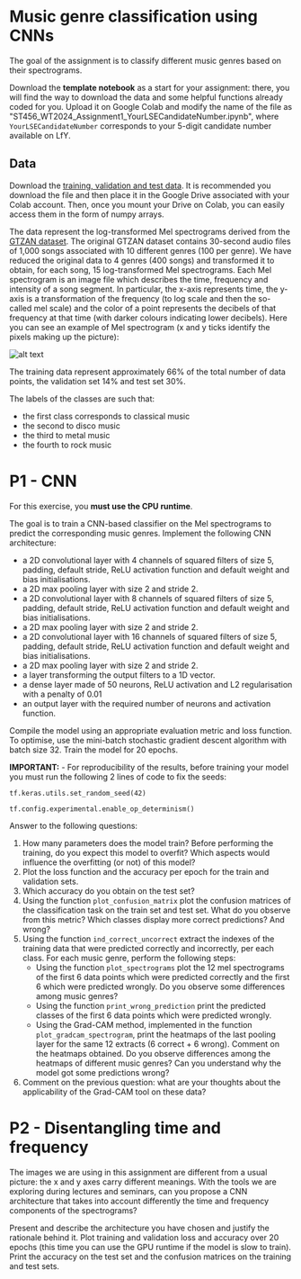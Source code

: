 # Music genre classification using CNNs

The goal of the assignment is to classify different music genres based on their spectrograms. 

Download the **template notebook** as a start for your assignment: there, you will find the way to download the data and some helpful functions already coded for you. Upload it on Google Colab and modify the name of the file as "ST456_WT2024_Assignment1_YourLSECandidateNumber.ipynb", where `YourLSECandidateNumber` corresponds to your 5-digit candidate number available on LfY.

## Data

Download the [training, validation and test data](https://drive.google.com/file/d/1D2ddb2vqRF6tyju8mkrM3R-Rxdrk6qX6/view?usp=share_link). It is recommended you download the file and then place it in the Google Drive associated with your Colab account. Then, once you mount your Drive on Colab, you can easily access them in the form of numpy arrays.

The data represent the log-transformed Mel spectrograms derived from the [GTZAN dataset](https://www.kaggle.com/datasets/andradaolteanu/gtzan-dataset-music-genre-classification). The original GTZAN dataset contains 30-second audio files of 1,000 songs associated with 10 different genres (100 per genre). We have reduced the original data to 4 genres (400 songs) and transformed it to obtain, for each song, 15 log-transformed Mel spectrograms. Each Mel spectrogram is an image file which describes the time, frequency and intensity of a song segment. In particular, the x-axis represents time, the y-axis is a transformation of the frequency (to log scale and then the so-called mel scale) and the color of a point represents the decibels of that frequency at that time (with darker colours indicating lower decibels). Here you can see an example of Mel spectrogram (x and y ticks identify the pixels making up the picture):

![alt text](https://github.com/lse-st456/assignment1-2024/blob/main/mel_spectrogram_example.png)

The training data represent approximately 66% of the total number of data points, the validation set 14% and test set 30%.

The labels of the classes are such that: 
- the first class corresponds to classical music
- the second to disco music
- the third to metal music
- the fourth to rock music

# P1 - CNN

For this exercise, you **must use the CPU runtime**.

The goal is to train a CNN-based classifier on the Mel spectrograms to predict the corresponding music genres. Implement the following CNN architecture:

- a 2D convolutional layer with 4 channels of squared filters of size 5, padding, default stride, ReLU activation function and default weight and bias initialisations.
- a 2D max pooling layer with size 2 and stride 2.
- a 2D convolutional layer with 8 channels of squared filters of size 5, padding, default stride, ReLU activation function and default weight and bias initialisations.
- a 2D max pooling layer with size 2 and stride 2.
- a 2D convolutional layer with 16 channels of squared filters of size 5, padding, default stride, ReLU activation function and default weight and bias initialisations.
- a 2D max pooling layer with size 2 and stride 2.
- a layer transforming the output filters to a 1D vector.
- a dense layer made of 50 neurons, ReLU activation and L2 regularisation with a penalty of 0.01
- an output layer with the required number of neurons and activation function.

Compile the model using an appropriate evaluation metric and loss function. To optimise, use the mini-batch stochastic gradient descent algorithm with batch size 32. Train the model for 20 epochs. 

**IMPORTANT:** - For reproducibility of the results, before training your model you must run the following 2 lines of code to fix the seeds:

`tf.keras.utils.set_random_seed(42)`

`tf.config.experimental.enable_op_determinism()`

Answer to the following questions:
1. How many parameters does the model train? Before performing the training, do you expect this model to overfit? Which aspects would influence the overfitting (or not) of this model?
2. Plot the loss function and the accuracy per epoch for the train and validation sets.
3. Which accuracy do you obtain on the test set?
4. Using the function `plot_confusion_matrix` plot the confusion matrices of the classification task on the train set and test set. What do you observe from this metric? Which classes display more correct predictions? And wrong?
5. Using the function `ind_correct_uncorrect` extract the indexes of the training data that were predicted correctly and incorrectly, per each class. For each music genre, perform the following steps:
   - Using the function `plot_spectrograms` plot the 12 mel spectrograms of the first 6 data points which were predicted correctly and the first 6 which were predicted wrongly. Do you observe some differences among music genres?
   - Using the function `print_wrong_prediction` print the predicted classes of the first 6 data points which were predicted wrongly.
   - Using the Grad-CAM method, implemented in the function `plot_gradcam_spectrogram`, print the heatmaps of the last pooling layer for the same 12 extracts (6 correct + 6 wrong). Comment on the heatmaps obtained. Do you observe differences among the heatmaps of different music genres? Can you understand why the model got some predictions wrong?
6. Comment on the previous question: what are your thoughts about the applicability of the Grad-CAM tool on these data?

# P2 - Disentangling time and frequency

The images we are using in this assignment are different from a usual picture: the x and y axes carry different meanings. With the tools we are exploring during lectures and seminars, can you propose a CNN architecture that takes into account differently the time and frequency components of the spectrograms?

Present and describe the architecture you have chosen and justify the rationale behind it. Plot training and validation loss and accuracy over 20 epochs (this time you can use the GPU runtime if the model is slow to train). Print the accuracy on the test set and the confusion matrices on the training and test sets.
